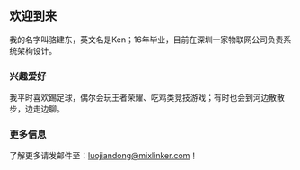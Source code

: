 ## 欢迎到来

我的名字叫骆建东，英文名是Ken；16年毕业，目前在深圳一家物联网公司负责系统架构设计。


### 兴趣爱好

我平时喜欢踢足球，偶尔会玩王者荣耀、吃鸡类竞技游戏；有时也会到河边散散步，边走边聊。


### 更多信息

了解更多请发邮件至：luojiandong@mixlinker.com！
